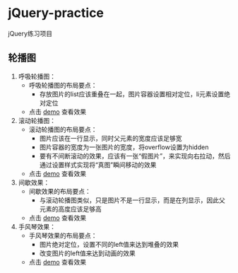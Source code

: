 # jQuery-practice
jQuery练习项目

## 轮播图
1. 呼吸轮播图：
    * 呼吸轮播图的布局要点：
        * 存放图片的list应该重叠在一起，图片容器设置相对定位，li元素设置绝对定位
    * 点击 [demo](https://laginalin.github.io/jQuery-practice/carousel/%E5%91%BC%E5%90%B8%E8%BD%AE%E6%92%AD%E5%9B%BE.html) 查看效果
2. 滚动轮播图：
    * 滚动轮播图的布局要点：
        * 图片应该在一行显示，同时父元素的宽度应该足够宽
        * 图片容器的宽度为一张图片的宽度，将overflow设置为hidden
        * 要有不间断滚动的效果，应该有一张“假图片”，来实现向右拉动，然后通过设置样式实现将“真图”瞬间移动的效果
    * 点击 [demo](https://laginalin.github.io/jQuery-practice/carousel/%E6%BB%9A%E5%8A%A8%E8%BD%AE%E6%92%AD%E5%9B%BE.html) 查看效果
3. 间歇效果：
    * 间歇效果的布局要点：
        * 与滚动轮播图类似，只是图片不是一行显示，而是在列显示，因此父元素的高度应该足够高
    * 点击 [demo](https://laginalin.github.io/jQuery-practice/carousel/%E9%97%B4%E6%AD%87%E6%95%88%E6%9E%9C.html) 查看效果
4. 手风琴效果：
    * 手风琴效果的布局要点：
        * 图片绝对定位，设置不同的left值来达到堆叠的效果
        * 改变图片的left值来达到动画的效果
    * 点击 [demo](https://laginalin.github.io/jQuery-practice/carousel/手风琴效果.html) 查看效果
